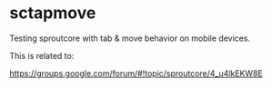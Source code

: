 # sctapmove
Testing sproutcore with tab &amp; move behavior on mobile devices.

This is related to:

https://groups.google.com/forum/#!topic/sproutcore/4_u4lkEKW8E
